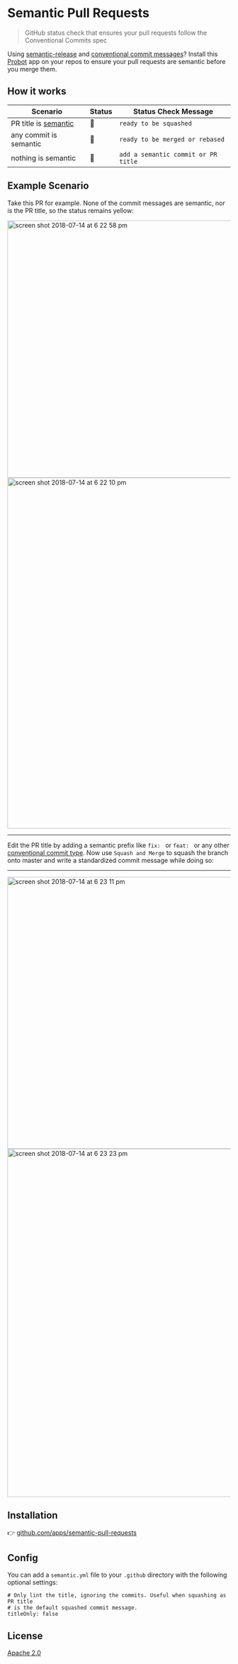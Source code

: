 # Semantic Pull Requests

> GitHub status check that ensures your pull requests follow the Conventional Commits spec

Using [semantic-release](https://github.com/semantic-release/semantic-release)
and [conventional commit messages](https://conventionalcommits.org)? Install this
[Probot](https://probot.github.io/) app
on your repos to ensure your pull requests are semantic before you merge them.

## How it works

Scenario | Status | Status Check Message
-------- | ------ | -------
PR title is [semantic][conventional commit type] | 💚 | `ready to be squashed`
any commit is semantic | 💚 | `ready to be merged or rebased`
nothing is semantic | 💛 | `add a semantic commit or PR title`

## Example Scenario

Take this PR for example. None of the commit messages are semantic, nor is the PR title, so the status remains yellow:

<img width="580" alt="screen shot 2018-07-14 at 6 22 58 pm" src="https://user-images.githubusercontent.com/2289/42729630-11370698-8793-11e8-922c-db2308e0e98e.png">

<img width="791" alt="screen shot 2018-07-14 at 6 22 10 pm" src="https://user-images.githubusercontent.com/2289/42729629-110812b6-8793-11e8-8c35-188b0952fd66.png">

---

Edit the PR title by adding a semantic prefix like `fix: ` or `feat: ` or any other
[conventional commit type]. Now use `Squash and Merge` to squash the branch onto master and write a standardized commit message while doing so:

---

<img width="613" alt="screen shot 2018-07-14 at 6 23 11 pm" src="https://user-images.githubusercontent.com/2289/42729631-1164bd36-8793-11e8-9bf9-d2eeb9dd06e1.png">

<img width="785" alt="screen shot 2018-07-14 at 6 23 23 pm" src="https://user-images.githubusercontent.com/2289/42729632-11980b32-8793-11e8-9f8d-bf16c707f542.png">


## Installation

👉 [github.com/apps/semantic-pull-requests](https://github.com/apps/semantic-pull-requests)

## Config
You can add a `semantic.yml` file to your `.github` directory with the following
optional settings:
```
# Only lint the title, ignoring the commits. Useful when squashing as PR title
# is the default squashed commit message.
titleOnly: false
```

## License

[Apache 2.0](LICENSE)

[conventional commit type]: https://github.com/commitizen/conventional-commit-types/blob/master/index.json
